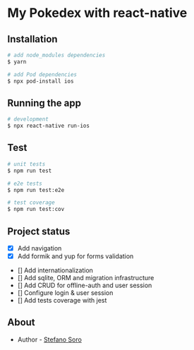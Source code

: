 # My Pokedex with react-native

## Installation

```bash
# add node_modules dependencies
$ yarn

# add Pod dependencies
$ npx pod-install ios
```

## Running the app

```bash
# development
$ npx react-native run-ios
```

## Test

```bash
# unit tests
$ npm run test

# e2e tests
$ npm run test:e2e

# test coverage
$ npm run test:cov
```

## Project status

- [x] Add navigation
- [x] Add formik and yup for forms validation
- [] Add internationalization
- [] Add sqlite, ORM and migration infrastructure
- [] Add CRUD for offline-auth and user session
- [] Configure login & user session
- [] Add tests coverage with jest

## About

- Author - [Stefano Soro](https://www.linkedin.com/in/stefanosorodeveloper/)
